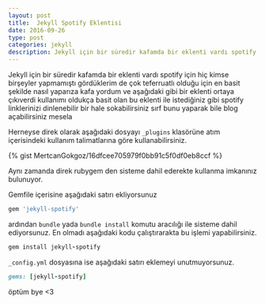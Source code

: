 ```yaml
---
layout: post
title:  Jekyll Spotify Eklentisi
date: 2016-09-26
type: post
categories: jekyll
description: Jekyll için bir süredir kafamda bir eklenti vardı spotify için hiç kimse birşeyler yapmamıştı gördüklerim de çok teferruatlı olduğu için en basit şekilde nasıl yaparıza kafa yordum ve aşağıdaki gibi bir eklenti
---
```


Jekyll için bir süredir kafamda bir eklenti vardı spotify için hiç kimse birşeyler yapmamıştı gördüklerim de çok teferruatlı olduğu için en basit şekilde nasıl yaparıza kafa yordum ve aşağıdaki gibi bir eklenti ortaya çıkıverdi kullanımı oldukça basit olan bu eklenti ile istediğiniz gibi spotify linklerinizi dinlenebilir bir hale sokabilirsiniz sırf bunu yaparak bile blog açabilirsiniz mesela

Herneyse direk olarak aşağıdaki dosyayı `_plugins` klasörüne atım içerisindeki kullanım talimatlarına göre kullanabilirsiniz.

{% gist MertcanGokgoz/16dfcee705979f0bb91c5f0df0eb8ccf %}

Aynı zamanda direk rubygem den sisteme dahil ederekte kullanma imkanınız bulunuyor.

Gemfile içerisine aşağıdaki satırı ekliyorsunuz

```ruby
gem 'jekyll-spotify'
```

ardından `bundle` yada `bundle install` komutu aracılığı ile sisteme dahil ediyorsunuz. En olmadı aşağıdaki kodu çalıştırarakta bu işlemi yapabilirsiniz.

```ruby
gem install jekyll-spotify
```

`_config.yml` dosyasına ise aşağıdaki satırı eklemeyi unutmuyorsunuz.

```ruby
gems: [jekyll-spotify]
```

öptüm bye <3
